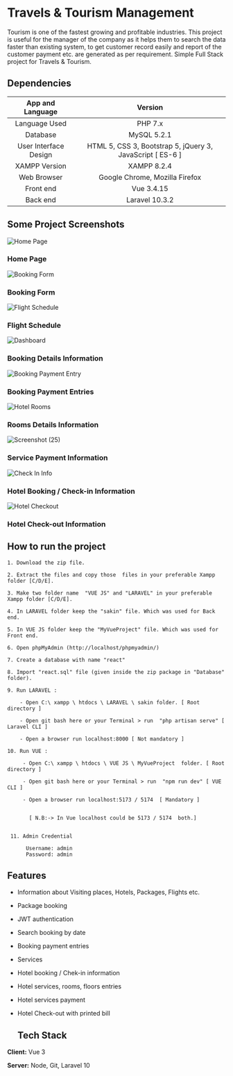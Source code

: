 # Travels & Tourism Management

Tourism is one of the fastest growing and profitable industries. This project is useful for the manager of the company as it helps them to search the data faster than existing system, to get customer record easily and report of the customer payment etc. are generated as per requirement. Simple Full Stack project for Travels & Tourism.

## Dependencies

| App and Language        | Version                                                     |
| :------:                | :------:                                                    |
| Language Used           | PHP 7.x                                                      |
| Database                | MySQL 5.2.1                                                 |
| User Interface Design   | HTML 5, CSS 3, Bootstrap 5, jQuery 3, JavaScript [ ES-6 ]   |
| XAMPP Version           | XAMPP 8.2.4                                                 |
| Web Browser             | Google Chrome, Mozilla Firefox                              |
| Front end               | Vue 3.4.15                                               |
| Back end                | Laravel 10.3.2                                              |

## Some Project Screenshots

![Home Page](https://github.com/ShohrabSakin/Travels-and-Tourism-with-React-and-CodeIgniter/assets/162773557/56fa4c3f-9b08-4dbd-8016-1493e7b49ff5)

### **Home Page**

![Booking Form](https://github.com/ShohrabSakin/Travels-and-Tourism-with-React-and-CodeIgniter/assets/162773557/39133807-cbf0-446e-bbfc-32f95c1a3e3f)

### Booking Form

![Flight Schedule](https://github.com/ShohrabSakin/Travels-and-Tourism-with-React-and-CodeIgniter/assets/162773557/1241c912-9f6a-4b44-b9cb-caed1030dd2b)

### Flight Schedule

![Dashboard](https://github.com/ShohrabSakin/Travels-and-Tourism-with-React-and-CodeIgniter/assets/162773557/dd67609e-8a56-4c7e-b085-6103f6e7e564)

### Booking Details Information

![Booking Payment Entry](https://github.com/ShohrabSakin/Travels-and-Tourism-with-React-and-CodeIgniter/assets/162773557/9b817058-3832-4f88-83e1-6892aa19063c)

### Booking Payment Entries

![Hotel Rooms](https://github.com/ShohrabSakin/Travels-and-Tourism-with-React-and-CodeIgniter/assets/162773557/79f88c71-bd77-49b6-8cf6-b41a6413c323)

### Rooms Details Information

![Screenshot (25)](https://github.com/ShohrabSakin/Travels-and-Tourism-with-React-and-CodeIgniter/assets/162773557/f23a31ca-08f4-4eb5-a368-8ba606862a01)

### Service Payment Information

![Check In Info](https://github.com/ShohrabSakin/Travels-and-Tourism-with-React-and-CodeIgniter/assets/162773557/65f55156-ab98-4cba-b942-760b9d63e39f)

### Hotel Booking / Check-in Information

![Hotel Checkout ](https://github.com/ShohrabSakin/Travels-and-Tourism-with-React-and-CodeIgniter/assets/162773557/d6774f49-84b1-4702-9125-b2df68e2d0aa)

### Hotel Check-out Information

   ## How to run the project
    1. Download the zip file.

    2. Extract the files and copy those  files in your preferable Xampp folder [C/D/E].

    3. Make two folder name  "VUE JS" and "LARAVEL" in your preferable Xampp folder [C/D/E].
    
    4. In LARAVEL folder keep the "sakin" file. Which was used for Back end.

    5. In VUE JS folder keep the "MyVueProject" file. Which was used for Front end.

    6. Open phpMyAdmin (http://localhost/phpmyadmin/)

    7. Create a database with name "react" 

    8. Import "react.sql" file (given inside the zip package in "Database" folder).

    9. Run LARAVEL :
    
        - Open C:\ xampp \ htdocs \ LARAVEL \ sakin folder. [ Root directory ]

        - Open git bash here or your Terminal > run  "php artisan serve" [ Laravel CLI ]

        - Open a browser run localhost:8000 [ Not mandatory ]

    10. Run VUE :

         - Open C:\ xampp \ htdocs \ VUE JS \ MyVueProject  folder. [ Root directory ]

         - Open git bash here or your Terminal > run  "npm run dev" [ VUE CLI ]

         - Open a browser run localhost:5173 / 5174  [ Mandatory ]
         

           [ N.B:-> In Vue localhost could be 5173 / 5174  both.]


     11. Admin Credential

          Username: admin
          Password: admin


## Features

- Information about Visiting places, Hotels, Packages, Flights etc.
- Package booking
- JWT authentication
- Search booking by date 
- Booking payment entries
- Services
- Hotel booking / Chek-in information 
- Hotel services, rooms, floors entries
- Hotel services payment 
- Hotel Check-out with printed bill

  ## Tech Stack

**Client:** Vue 3

**Server:** Node, Git, Laravel 10

